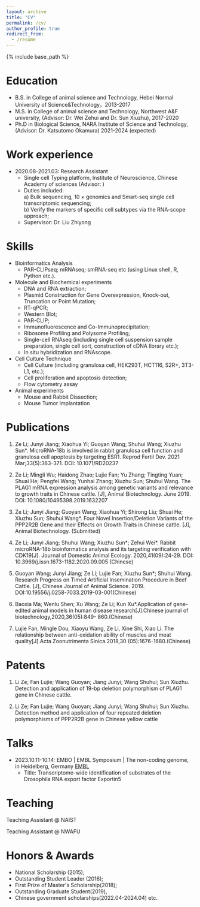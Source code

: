 ```yaml
---
layout: archive
title: "CV"
permalink: /cv/
author_profile: true
redirect_from:
  - /resume
---
```


{% include base_path %}

Education
======
* B.S. in College of animal science and Technology, Hebei Normal University of Science&Technology，2013-2017
* M.S. in College of animal science and Technology, Northwest A&F university, (Advisor: Dr. Wei Zehui and Dr. Sun Xiuzhu), 2017-2020
* Ph.D in Biological Science, NARA Institute of Science and Technology, (Advisor: Dr. Katsutomo Okamura) 2021-2024 (expected)

Work experience
======
* 2020.08-2021.03: Research Assistant
  * Single cell Typing platform, Institute of Neuroscience, Chinese Academy of sciences (Advisor: )
  * Duties included:  
a) Bulk sequencing, 10 × genomics and Smart-seq single cell transcriptomic sequencing;  
b) Verify the markers of specific cell subtypes via the RNA-scope approach; 
  * Supervisor: Dr. Liu Zhiyong
  
Skills
======
* Bioinformatics Analysis  
  * PAR-CLIPseq; mRNAseq; smRNA-seq etc (using Linux shell, R, Python etc.).
* Molecule and Biochemical experiments
  * DNA and RNA extraction;
  * Plasmid Construction for Gene Overexpression, Knock-out, Truncation or Point Mutation;
  * RT-qPCR;
  * Western Blot;
  * PAR-CLIP;
  * Immunofluorescence and Co-Immunoprecipitation; 
  * Ribosome Profiling and Polysome Profiling;
  * Single-cell RNAseq (including single cell suspension sample preparation, single cell sort, construction of cDNA library etc.);
  * In situ hybridization and RNAscope.
* Cell Culture Technique
  * Cell Culture (including granulosa cell, HEK293T, HCT116, S2R+, 3T3-L1, etc.);
  * Cell proliferation and apoptosis detection;
  * Flow cytometry assay
* Animal experiments
  * Mouse and Rabbit Dissection;
  * Mouse Tumor Implantation

Publications
======
1. Ze Li; Junyi Jiang; Xiaohua Yi; Guoyan Wang; Shuhui Wang; Xiuzhu Sun*. MicroRNA-18b is involved in rabbit granulosa cell function and granulosa cell apoptosis by targeting ESR1.
Reprod Fertil Dev. 2021 Mar;33(5):363-371. DOI: 10.1071/RD20237

2. Ze Li; Mingli Wu; Haidong Zhao; Lujie Fan; Yu Zhang; Tingting Yuan; Shuai He; Pengfei Wang; Yunhai Zhang; Xiuzhu Sun; Shuhui Wang. The PLAG1 mRNA expression analysis
among genetic variants and relevance to growth traits in Chinese cattle. [J], Animal Biotechnology. June 2019. DOI: 10.1080/10495398.2019.1632207

3. Ze Li; Junyi Jiang; Guoyan Wang; Xiaohua Yi; Shirong Liu; Shuai He; Xiuzhu Sun; Shuhui Wang*. Four Novel Insertion/Deletion Variants of the PPP2R2B Gene and their Effects on
Growth Traits in Chinese cattle. [J], Animal Biotechnology. (Submitted)

4. Ze Li; Junyi Jiang; Shuhui Wang; Xiuzhu Sun*; Zehui Wei*. Rabbit microRNA-18b bioinformatics analysis and its targeting verification with CDK19[J]. Journal of Domestic
Animal Ecology. 2020,41(09):24-29. DOI: 10.3969/j.issn.1673-1182.2020.09.005 (Chinese)

5. Guoyan Wang; Junyi Jiang; Ze Li; Lujie Fan; Xiuzhu Sun*; Shuhui Wang. Research Progress
on Timed Artificial Insemination Procedure in Beef Cattle. [J], Chinese Journal of Animal Science. 2019. DOI:10.19556/j.0258-7033.2019-03-001(Chinese)

6. Baoxia Ma; Wenlu Shen; Xu Wang; Ze Li; Kun Xu*.Application of gene-edited animal
models in human disease research[J].Chinese journal of biotechnology,2020,36(05):849-
860.(Chinese)
7. Lujie Fan, Mingle Dou, Xiaoyu Wang, Ze Li, Xine Shi, Xiao Li. The relationship between anti-oxidation ability of muscles and meat quality[J].Acta Zoonutrimenta Sinica.2018,30
(05):1676-1680.(Chinese)

Patents
======
1. Li Ze; Fan Lujie; Wang Guoyan; Jiang Junyi; Wang Shuhui; Sun Xiuzhu. Detection and application of 19-bp deletion polymorphism of PLAG1 gene in Chinese cattle.

2. Li Ze; Fan Lujie; Wang Guoyan; Jiang Junyi; Wang Shuhui; Sun Xiuzhu. Detection method and application of four repeated deletion polymorphisms of PPP2R2B gene in Chinese yellow cattle


Talks
======
* 2023.10.11-10.14: EMBO | EMBL Symposium | The non-coding genome, in Heidelberg, Germany
 [EMBL](https://www.embl.org/about/info/course-and-conference-office/events/ees23-10/?utm_source=annualposter&utm_medium=poster&utm_id=EES23-10#vf-tabs__section-overview) 
  * Title: Transcriptome-wide identification of substrates of the Drosophila RNA export factor Exportin5
  
Teaching
======
Teaching Assistant @ NAIST

Teaching Assistant @ NWAFU

  
Honors & Awards
======
* National Scholarship (2015);
* Outstanding Student Leader (2016);
* First Prize of Master's Scholarship(2018);
* Outstanding Graduate Student(2019),
* Chinese government scholarships(2022.04-2024.04) etc.







